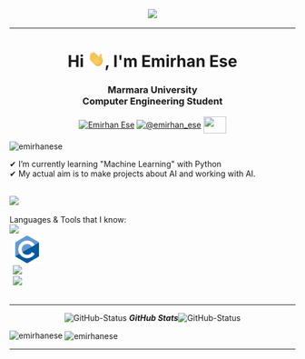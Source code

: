 <p align="center">
  <img src="https://github.com/thompsonemerson/thompsonemerson/raw/master/cover-thompson.png" height="200"/>
</p>
<hr>
<h1 align="center">Hi <img src="https://raw.githubusercontent.com/ABSphreak/ABSphreak/master/gifs/Hi.gif" width="30px">, I'm Emirhan Ese</h1>
<h3 align="center">Marmara University <br>
Computer Engineering Student</h3>
<p align="center">
<a href="https://www.linkedin.com/in/emirhan-ese/" target="blank"><img align="center" src="https://cdn.jsdelivr.net/npm/simple-icons@3.0.1/icons/linkedin.svg" alt="Emirhan Ese" height="30" width="40" /></a>
<a href="https://www.hackerrank.com/emirhan_ese" target="blank"><img align="center" src="https://cdn.jsdelivr.net/npm/simple-icons@3.0.1/icons/hackerrank.svg" alt="@emirhan_ese" height="30" width="40" /></a>
 <a href = "mailto: emirhan_ese@windowslive.com"><img align="center" src="https://simpleicons.org/icons/gmail.svg" height="30" width="40" /></a>
</p>
</p>

<p align="left"> <img src="https://komarev.com/ghpvc/?username=emirhanese&label=Profile Views&color=yellow&style=flat" alt="emirhanese" /> </p>
✔ I’m currently learning "Machine Learning" with Python<br>
✔ My actual aim is to make projects about AI and working with AI.<br><br>
<p align="left"> <img src="https://media.giphy.com/media/ObNTw8Uzwy6KQ/giphy.gif" width=30px> </p>
Languages & Tools that I know:<br>
<code><img height="50" src="https://cdn3.iconfinder.com/data/icons/logos-and-brands-adobe/512/267_Python-512.png"></code><code> 
<code> <img height="50" src="https://raw.githubusercontent.com/devicons/devicon/master/icons/c/c-original.svg"> </code>
<code> <img height="50" src="https://cdn-icons-png.flaticon.com/512/226/226777.png"> </code>
<code> <img height="50" src="https://cdn.icon-icons.com/icons2/2699/PNG/512/mysql_logo_icon_169941.png"> </code>
  </code>
  <hr>
  <p align="center">
 <img src="https://media.giphy.com/media/8UHRm5oY4k4FDxq5QG/giphy.gif" width="30px" alt="GitHub-Status"/>&nbsp;<i><b>GitHub Stats</b></i><img src="https://media.giphy.com/media/8UHRm5oY4k4FDxq5QG/giphy.gif" width="30px" alt="GitHub-Status"/></p>
<p><img align="left" src="https://github-readme-stats.vercel.app/api/top-langs?username=emirhanese&show_icons=true&locale=en&layout=compact" alt="emirhanese" /></p>

<p>&nbsp;<img align="center" src="https://github-readme-stats.vercel.app/api?username=emirhanese&show_icons=true&locale=en" alt="emirhanese" width="410" /></p>

<hr>
